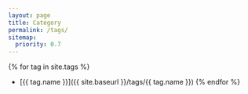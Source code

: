 ```yaml
---
layout: page
title: Category
permalink: /tags/
sitemap:
  priority: 0.7
---
```

{% for tag in site.tags %}
* [{{ tag.name }}]({{ site.baseurl }}/tags/{{ tag.name }})
{% endfor %}
